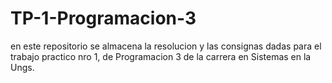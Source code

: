 # TP-1-Programacion-3
en este repositorio se almacena la resolucion y las consignas  dadas para el trabajo practico nro 1, de Programacion 3 de la carrera en Sistemas en la Ungs.
